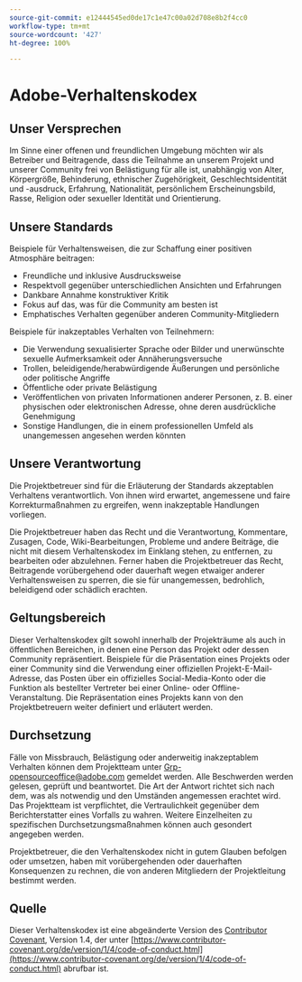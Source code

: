 ```yaml
---
source-git-commit: e12444545ed0de17c1e47c00a02d708e8b2f4cc0
workflow-type: tm+mt
source-wordcount: '427'
ht-degree: 100%

---
```

# Adobe-Verhaltenskodex

## Unser Versprechen

Im Sinne einer offenen und freundlichen Umgebung möchten wir als Betreiber und Beitragende, dass die Teilnahme an unserem Projekt und unserer Community frei von Belästigung für alle ist, unabhängig von Alter, Körpergröße, Behinderung, ethnischer Zugehörigkeit, Geschlechtsidentität und -ausdruck, Erfahrung, Nationalität, persönlichem Erscheinungsbild, Rasse, Religion oder sexueller Identität und Orientierung.

## Unsere Standards

Beispiele für Verhaltensweisen, die zur Schaffung einer positiven Atmosphäre beitragen:

* Freundliche und inklusive Ausdrucksweise
* Respektvoll gegenüber unterschiedlichen Ansichten und Erfahrungen
* Dankbare Annahme konstruktiver Kritik
* Fokus auf das, was für die Community am besten ist
* Emphatisches Verhalten gegenüber anderen Community-Mitgliedern

Beispiele für inakzeptables Verhalten von Teilnehmern:

* Die Verwendung sexualisierter Sprache oder Bilder und unerwünschte sexuelle Aufmerksamkeit oder Annäherungsversuche
* Trollen, beleidigende/herabwürdigende Äußerungen und persönliche oder politische Angriffe
* Öffentliche oder private Belästigung
* Veröffentlichen von privaten Informationen anderer Personen, z. B. einer physischen oder elektronischen Adresse, ohne deren ausdrückliche Genehmigung
* Sonstige Handlungen, die in einem professionellen Umfeld als unangemessen angesehen werden könnten

## Unsere Verantwortung

Die Projektbetreuer sind für die Erläuterung der Standards akzeptablen Verhaltens verantwortlich. Von ihnen wird erwartet, angemessene und faire Korrekturmaßnahmen zu ergreifen, wenn inakzeptable Handlungen vorliegen.

Die Projektbetreuer haben das Recht und die Verantwortung, Kommentare, Zusagen, Code, Wiki-Bearbeitungen, Probleme und andere Beiträge, die nicht mit diesem Verhaltenskodex im Einklang stehen, zu entfernen, zu bearbeiten oder abzulehnen. Ferner haben die Projektbetreuer das Recht, Beitragende vorübergehend oder dauerhaft wegen etwaiger anderer Verhaltensweisen zu sperren, die sie für unangemessen, bedrohlich, beleidigend oder schädlich erachten.

## Geltungsbereich

Dieser Verhaltenskodex gilt sowohl innerhalb der Projekträume als auch in öffentlichen Bereichen, in denen eine Person das Projekt oder dessen Community repräsentiert. Beispiele für die Präsentation eines Projekts oder einer Community sind die Verwendung einer offiziellen Projekt-E-Mail-Adresse, das Posten über ein offizielles Social-Media-Konto oder die Funktion als bestellter Vertreter bei einer Online- oder Offline-Veranstaltung. Die Repräsentation eines Projekts kann von den Projektbetreuern weiter definiert und erläutert werden.

## Durchsetzung

Fälle von Missbrauch, Belästigung oder anderweitig inakzeptablem Verhalten können dem Projektteam unter Grp-opensourceoffice@adobe.com gemeldet werden. Alle Beschwerden werden gelesen, geprüft und beantwortet. Die Art der Antwort richtet sich nach dem, was als notwendig und den Umständen angemessen erachtet wird. Das Projektteam ist verpflichtet, die Vertraulichkeit gegenüber dem Berichterstatter eines Vorfalls zu wahren. Weitere Einzelheiten zu spezifischen Durchsetzungsmaßnahmen können auch gesondert angegeben werden.

Projektbetreuer, die den Verhaltenskodex nicht in gutem Glauben befolgen oder umsetzen, haben mit vorübergehenden oder dauerhaften Konsequenzen zu rechnen, die von anderen Mitgliedern der Projektleitung bestimmt werden.

## Quelle

Dieser Verhaltenskodex ist eine abgeänderte Version des [Contributor Covenant](https://contributor-covenant.org), Version 1.4, der unter [https://www.contributor-covenant.org/de/version/1/4/code-of-conduct.html](https://www.contributor-covenant.org/de/version/1/4/code-of-conduct.html) abrufbar ist.
